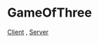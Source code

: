 # GameOfThree

[Client](https://github.com/yousefjoe/GameOfThree/blob/master/client/README.MD) ,
[Server](https://github.com/yousefjoe/GameOfThree/blob/master/server/README.md)

